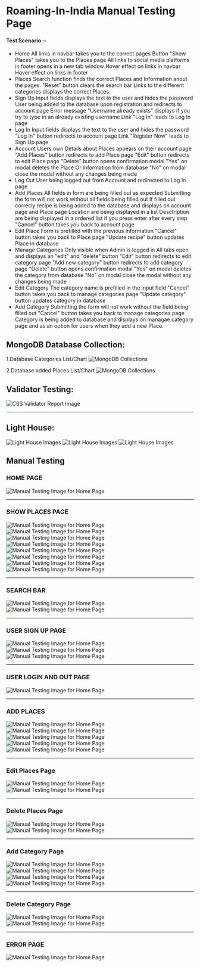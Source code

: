 # Roaming-In-India Manual Testing Page

#### Test Scenario :-
 * Home
     All links in navbar takes you to the correct pages
     Button "Show Places" takes you to the Places page
     All links to social media platforms in footer opens in a new tab window
     Hover effect on links in navbar
     Hover effect on links in footer
 * Places
    Search function finds the correct Places and Information anout the pages.
    "Reset" button clears the search bar
    Links to the different categories displays the correct Places.
 * Sign Up
    Input fields displays the text to the user and hides the password
    User being added to the database upon registration and redirects to account page
    Error message "Username already exists" displays if you try to type in an already existing username
    Link "Log In" leads to Log In page
 * Log In
    Input fields displays the text to the user and hides the password
    "Log In" button redirects to account page
    Link "Register Now" leads to Sign Up page
 * Account
    Users own Details about Places appears on their account page
    "Add Places" button redirects to add Place page
    "Edit" button redirects to edit Place page
    "Delete" button opens confirmation modal
    "Yes" on modal deletes the Place Or Information from database
    "No" on modal close the modal without any changes being made
 * Log Out
    User being logged out from Account and redirected to Log In page
 * Add Places
    All fields in form are being filled out as expected
    Submitting the form will not work without all fields being filled out
    If filled out correcly recipe is being added to the database and displays on account page and Place page
    Location are being displayed in a list
    Desctription are being displayed in a ordered list if you press enter after every step
    "Cancel" button takes you back to account page
 * Edit Place
    Form is prefilled with the previous information
    "Cancel" button takes you back to Place page
    "Update recipe" button updates Place in database
 * Manage Categories
    Only visible when Admin is logged in
    All tabs open and displays an "edit" and "delete" button
    "Edit" button redirects to edit category page
    "Add new category" button redirects to add category page
    "Delete" button opens confirmation modal
    "Yes" on modal deletes the category from database
    "No" on modal close the modal without any changes being made
 * Edit Category
    The category name is prefilled in the input field
    "Cancel" button takes you back to manage categories page
    "Update category" button updates category in database
 * Add Category
    Submitting the form will not work without the field being filled out
    "Cancel" button takes you back to manage categories page
    Category is being added to database and displays on managae category page and as an option for users when they add a new Place.


## MongoDB Database Collection:

1.Database Categories List/Chart
![MongoDB Collections](static/images/TESTME.img/MongoDB.PNG)

2.Database added Places List/Chart
![MongoDB Collections](static/images/TESTME.img/MongoDB2.PNG)

## Validator Testing:
![CSS Validator Report Image](static/images/TESTME.img/Roamingcss.PNG)

----------------------------

## Light House:
![Light House Images](static/images/TESTME.img/Roaming2.PNG)
![Light House Images](static/images/TESTME.img/Roaming3.PNG)
![Light House Images](static/images/TESTME.img/Roaming4.PNG)
## Manual Testing

### HOME PAGE

![Manual Testing Image for Home Page](static/images/TESTME.img/Capture1.PNG)

-----------------------------
### SHOW PLACES PAGE

![Manual Testing Image for Home Page](static/images/TESTME.img/Capture2.PNG)
![Manual Testing Image for Home Page](static/images/TESTME.img/Capture3.PNG)
![Manual Testing Image for Home Page](static/images/TESTME.img/Capture4.PNG)
![Manual Testing Image for Home Page](static/images/TESTME.img/Capture5.PNG)
![Manual Testing Image for Home Page](static/images/TESTME.img/Capture6.PNG)
![Manual Testing Image for Home Page](static/images/TESTME.img/Capture7.PNG)
![Manual Testing Image for Home Page](static/images/TESTME.img/Capture8.PNG)
![Manual Testing Image for Home Page](static/images/TESTME.img/Capture9.PNG)

----------------------------
### SEARCH BAR 

![Manual Testing Image for Home Page](static/images/TESTME.img/Capture10.PNG)
![Manual Testing Image for Home Page](static/images/TESTME.img/Capture11.PNG)

---------------------------
### USER SIGN UP PAGE

![Manual Testing Image for Home Page](static/images/TESTME.img/Capture26.PNG)
![Manual Testing Image for Home Page](static/images/TESTME.img/Capture27.PNG)
![Manual Testing Image for Home Page](static/images/TESTME.img/Capture28.PNG)

---------------------------
### USER LOGIN AND OUT PAGE

![Manual Testing Image for Home Page](static/images/TESTME.img/Capture25.PNG)

---------------------------
### ADD PLACES

![Manual Testing Image for Home Page](static/images/TESTME.img/Capture12.PNG)
![Manual Testing Image for Home Page](static/images/TESTME.img/Capture13.PNG)
![Manual Testing Image for Home Page](static/images/TESTME.img/Capture14.PNG)
![Manual Testing Image for Home Page](static/images/TESTME.img/Capture15.PNG)
![Manual Testing Image for Home Page](static/images/TESTME.img/Capture17.PNG)

------------------------------
### Edit Places Page

![Manual Testing Image for Home Page](static/images/TESTME.img/Capture29.PNG)
![Manual Testing Image for Home Page](static/images/TESTME.img/Capture30.PNG)

--------------------------------
### Delete Places Page

![Manual Testing Image for Home Page](static/images/TESTME.img/Capture16.PNG)
![Manual Testing Image for Home Page](static/images/TESTME.img/Capture18.PNG)

--------------------------------
### Add Category Page

![Manual Testing Image for Home Page](static/images/TESTME.img/Capture19.PNG)
![Manual Testing Image for Home Page](static/images/TESTME.img/Capture20.PNG)
![Manual Testing Image for Home Page](static/images/TESTME.img/Capture21.PNG)
![Manual Testing Image for Home Page](static/images/TESTME.img/Capture22.PNG)

--------------------------------
### Delete Category Page

![Manual Testing Image for Home Page](static/images/TESTME.img/Capture24.PNG)
![Manual Testing Image for Home Page](static/images/TESTME.img/Capture23.PNG)

-------------------------------
 ### ERROR PAGE 

![Manual Testing Image for Home Page](static/images/TESTME.img/Capture31.PNG)




